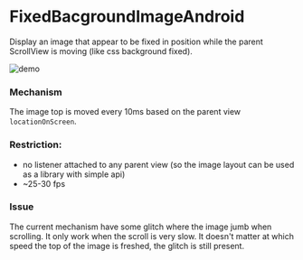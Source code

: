 # FixedBacgroundImageAndroid
Display an image that appear to be fixed in position while the parent ScrollView is moving (like css background fixed). 

![demo](https://github.com/HugoGresse/FixedBacgroundImageAndroid/blob/master/demo-bugy.gif)

### Mechanism
The image top is moved every 10ms based on the parent view `locationOnScreen`. 

### Restriction:
- no listener attached to any parent view (so the image layout can be used as a library with simple api)
- ~25-30 fps

### Issue
The current mechanism have some glitch where the image jumb when scrolling. It only work when the scroll is very slow. It doesn't matter at which speed the top of the image is freshed, the glitch is still present. 
